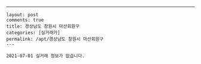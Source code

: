 ---
    layout: post
    comments: true
    title: 경상남도 창원시 마산회원구
    categories: [실거래가]
    permalink: /apt/경상남도 창원시 마산회원구
    ---

    2021-07-01 실거래 정보가 없습니다.

    